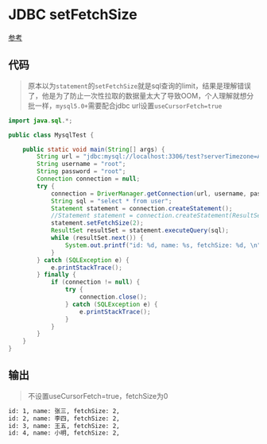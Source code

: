 # JDBC setFetchSize

[参考](https://my.oschina.net/liuyuanyuangogo/blog/2413741)

## 代码

> 原本以为`statement`的`setFetchSize`就是sql查询的limit，结果是理解错误了，他是为了防止一次性拉取的数据量太大了导致OOM，个人理解就想分批一样，`mysql5.0+`需要配合jdbc url设置`useCursorFetch=true`

```java
import java.sql.*;

public class MysqlTest {

    public static void main(String[] args) {
        String url = "jdbc:mysql://localhost:3306/test?serverTimezone=Asia/Shanghai&useCursorFetch=true";
        String username = "root";
        String password = "root";
        Connection connection = null;
        try {
            connection = DriverManager.getConnection(url, username, password);
            String sql = "select * from user";
            Statement statement = connection.createStatement();
            //Statement statement = connection.createStatement(ResultSet.TYPE_FORWARD_ONLY, ResultSet.CONCUR_READ_ONLY);
            statement.setFetchSize(2);
            ResultSet resultSet = statement.executeQuery(sql);
            while (resultSet.next()) {
                System.out.printf("id: %d, name: %s, fetchSize: %d, \n", resultSet.getLong("id"), resultSet.getString("name"), resultSet.getFetchSize());
            }
        } catch (SQLException e) {
            e.printStackTrace();
        } finally {
            if (connection != null) {
                try {
                    connection.close();
                } catch (SQLException e) {
                    e.printStackTrace();
                }
            }
        }
    }
}
```

## 输出

> 不设置useCursorFetch=true，fetchSize为0

```bash
id: 1, name: 张三, fetchSize: 2, 
id: 2, name: 李四, fetchSize: 2, 
id: 3, name: 王五, fetchSize: 2, 
id: 4, name: 小明, fetchSize: 2, 
```

